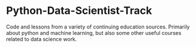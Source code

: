 # Python-Data-Scientist-Track
Code and lessons from a variety of continuing education sources.  Primarily about python and machine learning, but also some other useful courses related to data science work.


